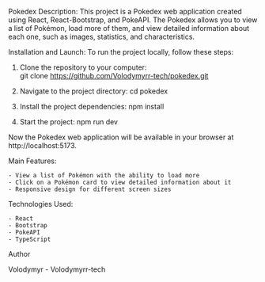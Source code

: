 Pokedex
Description:
This project is a Pokedex web application created using React, React-Bootstrap, and PokeAPI. The Pokedex allows you to view a list of Pokémon, load more of them, and view detailed information about each one, such as images, statistics, and characteristics.

Installation and Launch:
To run the project locally, follow these steps:

1. Clone the repository to your computer:  
git clone https://github.com/Volodymyrr-tech/pokedex.git

2. Navigate to the project directory:
cd pokedex

3. Install the project dependencies:
npm install

4. Start the project:
npm run dev

Now the Pokedex web application will be available in your browser at http://localhost:5173.

Main Features:

    - View a list of Pokémon with the ability to load more
    - Click on a Pokémon card to view detailed information about it
    - Responsive design for different screen sizes

Technologies Used:

    - React
    - Bootstrap
    - PokeAPI
    - TypeScript

Author

Volodymyr - Volodymyrr-tech
